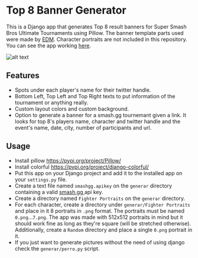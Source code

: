 # Top 8 Banner Generator

This is a Django app that generates Top 8 result banners for Super Smash Bros Ultimate Tournaments using Pillow. The banner template parts used were made by [EDM](https://twitter.com/Elenriqu3). Character portraits are not included in this repository. You can see the app working [here](https://riokaru.pythonanywhere.com/).

![alt text](https://i.imgur.com/XUnYuR0.png "Top 8")

## Features

- Spots under each player's name for their twitter handle.
- Bottom Left, Top Left and Top Right texts to put information of the tournament or anything really.
- Custom layout colors and custom background.
- Option to generate a banner for a smash.gg tournemant given a link. It looks for top 8's players name, character and twitter handle and the event's name, date, city, number of participants and url.

## Usage

- Install pillow https://pypi.org/project/Pillow/
- Install colorful https://pypi.org/project/django-colorful/
- Put this app on your Django project and add it to the installed app on your `settings.py` file.
- Create a text file named `smashgg.apikey` on the `generar` directory containing a valid [smash.gg ](https://smash.gg/) api key.
- Create a directory named `Fighter Portraits` on the `generar` directory.
- For each character, create a directory under `generar/Fighter Portraits` and place in it 8 portraits in `.png` format. The portraits must be named `0.png`...`7.png`. The app was made with 512x512 portraits in mind but it should work fine as long as they're square (will be stretched otherwise). Additionally, create a `Random` directory and place a single `0.png` portrait in it.
- If you just want to generate pictures without the need of using django check the `generar/perro.py` script.
